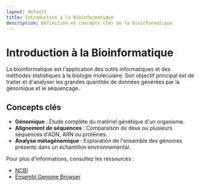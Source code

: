 ```yaml
---
layout: default
title: Introduction à la Bioinformatique
description: Définition et concepts clés de la bioinformatique.
---
```


# Introduction à la Bioinformatique

La bioinformatique est l'application des outils informatiques et des méthodes statistiques à la biologie moléculaire. Son objectif principal est de traiter et d'analyser les grandes quantités de données générées par la génomique et le séquençage.

## Concepts clés
- **Génomique** : Étude complète du matériel génétique d'un organisme.
- **Alignement de séquences** : Comparaison de deux ou plusieurs séquences d'ADN, ARN ou protéines.
- **Analyse métagénomique** : Exploration de l'ensemble des génomes présents dans un échantillon environnemental.

Pour plus d'informations, consultez les ressources :
- [NCBI](https://www.ncbi.nlm.nih.gov)
- [Ensembl Genome Browser](https://www.ensembl.org)


